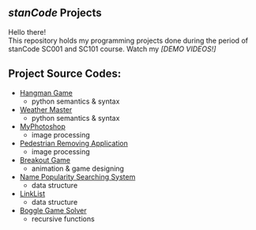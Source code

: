 ## *stanCode* Projects
Hello there!\
This repository holds my programming projects done during the period of stanCode SC001 and SC101 course.
Watch my *[DEMO VIDEOS!]*

## Project Source Codes:
* [Hangman Game](https://github.com/ChiHanWang/MystanCodeProjects/blob/main/stanCode_projects/Hangman_game/hangman_ext.py)
  * python semantics & syntax
* [Weather Master](https://github.com/ChiHanWang/Projects/blob/main/stanCode_projects/Weather_master/weather_master.py)
  * python semantics & syntax
* [MyPhotoshop](https://github.com/ChiHanWang/MystanCodeProjects/blob/main/stanCode_projects/MyPhotoshop/best_photoshop_award.py)
  * image processing
* [Pedestrian Removing Application](https://github.com/ChiHanWang/MystanCodeProjects/blob/main/stanCode_projects/Pedestrian_removing_application/stanCodoshop.py)
  * image processing
* [Breakout Game](https://github.com/ChiHanWang/Projects/blob/main/stanCode_projects/Break_out_game/breakout.py)
  * animation & game designing
* [Name Popularity Searching System](https://github.com/ChiHanWang/Projects/blob/main/stanCode_projects/Name_popularity_searching_system/babygraphics.py)
  * data structure
* [LinkList](https://github.com/ChiHanWang/Projects/blob/main/stanCode_projects/LinkList/new_head.py)
  * data structure
* [Boggle Game Solver](https://github.com/ChiHanWang/Projects/blob/main/stanCode_projects/Boggle_game_solver/boggle.py)
  * recursive functions
